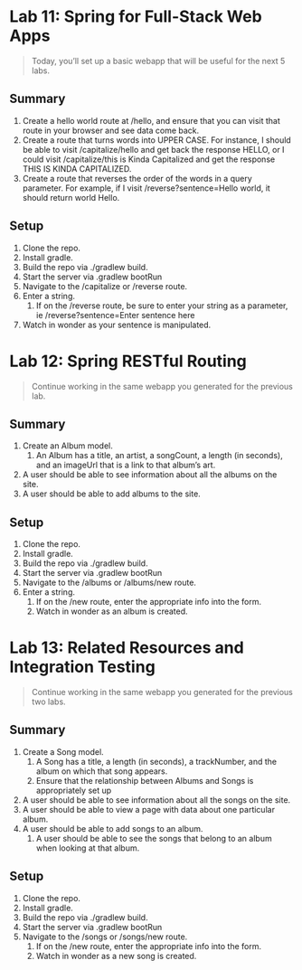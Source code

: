# Lab 11: Spring for Full-Stack Web Apps
> Today, you’ll set up a basic webapp that will be useful for the next 5 labs.

## Summary
1. Create a hello world route at /hello, and ensure that you can visit that route in your browser and see data come back.
2. Create a route that turns words into UPPER CASE. For instance, I should be able to visit /capitalize/hello and get back the response HELLO, or I could visit /capitalize/this is Kinda Capitalized and get the response THIS IS KINDA CAPITALIZED.
3. Create a route that reverses the order of the words in a query parameter. For example, if I visit /reverse?sentence=Hello world, it should return world Hello.

## Setup
1. Clone the repo.
2. Install gradle.
3. Build the repo via ./gradlew build.
4. Start the server via .gradlew bootRun
5. Navigate to the /capitalize or /reverse route.
6. Enter a string.
    1. If on the /reverse route, be sure to enter your string as a parameter, ie /reverse?sentence=Enter sentence here
7. Watch in wonder as your sentence is manipulated.


# Lab 12: Spring RESTful Routing
> Continue working in the same webapp you generated for the previous lab.

## Summary
1. Create an Album model.
    1. An Album has a title, an artist, a songCount, a length (in seconds), and an imageUrl that is a link to that album’s art.
2. A user should be able to see information about all the albums on the site.
3. A user should be able to add albums to the site.

## Setup
1. Clone the repo.
2. Install gradle.
3. Build the repo via ./gradlew build.
4. Start the server via .gradlew bootRun
5. Navigate to the /albums or /albums/new route.
6. Enter a string.
    1. If on the /new route, enter the appropriate info into the form.
    7. Watch in wonder as an album is created.


# Lab 13: Related Resources and Integration Testing
> Continue working in the same webapp you generated for the previous two labs.

## Summary
1. Create a Song model.
    1. A Song has a title, a length (in seconds), a trackNumber, and the album on which that song appears.
    2. Ensure that the relationship between Albums and Songs is appropriately set up
2. A user should be able to see information about all the songs on the site.
3. A user should be able to view a page with data about one particular album.
4. A user should be able to add songs to an album.
    1. A user should be able to see the songs that belong to an album when looking at that album.

## Setup
1. Clone the repo.
2. Install gradle.
3. Build the repo via ./gradlew build.
4. Start the server via .gradlew bootRun
5. Navigate to the /songs or /songs/new route.
    1. If on the /new route, enter the appropriate info into the form.  
    7. Watch in wonder as a new song is created.